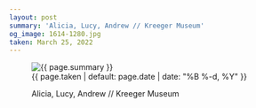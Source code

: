 ```yaml
---
layout: post
summary: 'Alicia, Lucy, Andrew // Kreeger Museum'
og_image: 1614-1280.jpg
taken: March 25, 2022
---
```


<figure class="post">
<img alt="{{ page.summary }}" sizes="(min-width: 700px) 50vw, calc(100vw - 2rem)" src="{{ site.assets_url }}/1614-640.jpg" srcset="{{ site.assets_url }}/1614-320.jpg 320w, {{ site.assets_url }}/1614-640.jpg 640w, {{ site.assets_url }}/1614-960.jpg 960w, {{ site.assets_url }}/1614-1280.jpg 1280w"/>
<figcaption>
<time>{{ page.taken | default: page.date | date: "%B %-d, %Y" }}</time>
<p>Alicia, Lucy, Andrew // Kreeger Museum</p>
</figcaption>
</figure>
